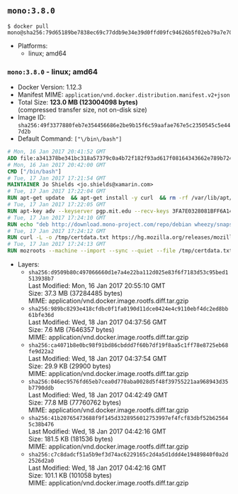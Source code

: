 ## `mono:3.8.0`

```console
$ docker pull mono@sha256:79d65189be7838ec69c77ddb9e34e39d0ffd09fc94626b5f02eb79a7e708e8d4
```

-	Platforms:
	-	linux; amd64

### `mono:3.8.0` - linux; amd64

-	Docker Version: 1.12.3
-	Manifest MIME: `application/vnd.docker.distribution.manifest.v2+json`
-	Total Size: **123.0 MB (123004098 bytes)**  
	(compressed transfer size, not on-disk size)
-	Image ID: `sha256:49f3377880feb7e354456686e2be9b15f6c59aafae767e5c2350545c5e447d2b`
-	Default Command: `["\/bin\/bash"]`

```dockerfile
# Mon, 16 Jan 2017 20:41:52 GMT
ADD file:a341378be341bc318a57379c0a4b72f182f93ad617f08164343662e789b7244b in / 
# Mon, 16 Jan 2017 20:42:00 GMT
CMD ["/bin/bash"]
# Tue, 17 Jan 2017 17:21:54 GMT
MAINTAINER Jo Shields <jo.shields@xamarin.com>
# Tue, 17 Jan 2017 17:22:04 GMT
RUN apt-get update 	&& apt-get install -y curl 	&& rm -rf /var/lib/apt/lists/*
# Tue, 17 Jan 2017 17:22:05 GMT
RUN apt-key adv --keyserver pgp.mit.edu --recv-keys 3FA7E0328081BFF6A14DA29AA6A19B38D3D831EF
# Tue, 17 Jan 2017 17:24:10 GMT
RUN echo "deb http://download.mono-project.com/repo/debian wheezy/snapshots/3.8.0 main" > /etc/apt/sources.list.d/mono-xamarin.list         && echo "deb http://download.mono-project.com/repo/debian 38-security main" >> /etc/apt/sources.list.d/mono-xamarin.list 	&& apt-get update 	&& apt-get install -y mono-devel fsharp mono-vbnc nuget 	&& rm -rf /var/lib/apt/lists/*
# Tue, 17 Jan 2017 17:24:12 GMT
RUN curl -L -o /tmp/certdata.txt https://hg.mozilla.org/releases/mozilla-release/raw-file/5d447d9abfdf/security/nss/lib/ckfw/builtins/certdata.txt
# Tue, 17 Jan 2017 17:24:13 GMT
RUN mozroots --machine --import --sync --quiet --file /tmp/certdata.txt
```

-	Layers:
	-	`sha256:d9509b80c497066660d1e7a4e22ba112d025e83f6f7183d53c95bed1513938b7`  
		Last Modified: Mon, 16 Jan 2017 20:55:10 GMT  
		Size: 37.3 MB (37284485 bytes)  
		MIME: application/vnd.docker.image.rootfs.diff.tar.gzip
	-	`sha256:989bc8293e418cfdbc0f1fa0190d11dce0424e4c9110ebf4dc2ed8bb61bfe36d`  
		Last Modified: Wed, 18 Jan 2017 04:37:56 GMT  
		Size: 7.6 MB (7646357 bytes)  
		MIME: application/vnd.docker.image.rootfs.diff.tar.gzip
	-	`sha256:ca4071b8e0bc98f91bd86cbddd7f60b7df19f8aa5c1ff78e8725eb68fe9d22a2`  
		Last Modified: Wed, 18 Jan 2017 04:37:54 GMT  
		Size: 29.9 KB (29900 bytes)  
		MIME: application/vnd.docker.image.rootfs.diff.tar.gzip
	-	`sha256:046ec9576fd65eb7cea0d770aba0028d5f48f39755221aa968943d35b7790ddb`  
		Last Modified: Wed, 18 Jan 2017 04:42:49 GMT  
		Size: 77.8 MB (77760762 bytes)  
		MIME: application/vnd.docker.image.rootfs.diff.tar.gzip
	-	`sha256:41b20765473688f9f145d3328956012753997ef4fcf83dbf52b625645c38b476`  
		Last Modified: Wed, 18 Jan 2017 04:42:16 GMT  
		Size: 181.5 KB (181536 bytes)  
		MIME: application/vnd.docker.image.rootfs.diff.tar.gzip
	-	`sha256:c7c8dadcf51a5b9ef3d74ac6229165c2d4a5d1ddd4e19489840f0a2d2526d2a0`  
		Last Modified: Wed, 18 Jan 2017 04:42:16 GMT  
		Size: 101.1 KB (101058 bytes)  
		MIME: application/vnd.docker.image.rootfs.diff.tar.gzip

